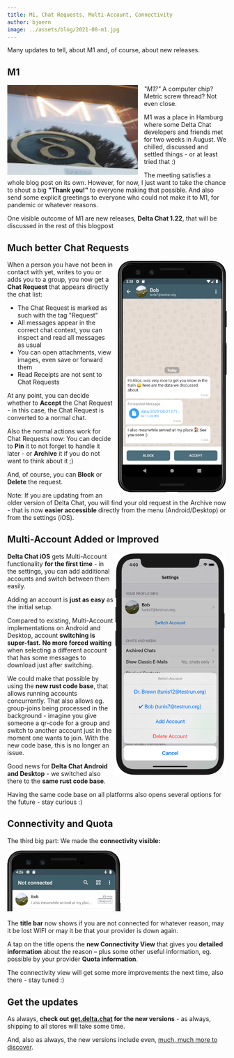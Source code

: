 ```yaml
---
title: M1, Chat Requests, Multi-Account, Connectivity
author: bjoern
image: ../assets/blog/2021-08-m1.jpg
---
```


Many updates to tell, about M1 and, of course, about new releases.


## M1

<img src="../assets/blog/2021-08-m1.jpg" style="width:300px; float:left; margin-right:1em; margin-bottom:.2em;" alt="M1 and Delta Chat logos" />

_"M1?"_ A computer chip? Metric screw thread? Not even close.

M1 was a place in Hamburg where some Delta Chat developers
and friends met for two weeks in August.
We chilled, discussed and settled things -
or at least tried that :)

The meeting satisfies a whole blog post on its own.
However, for now,
I just want to take the chance to shout a big **"Thank you!"**
to everyone making that possible.
And also send some explicit greetings to everyone who could not make it to M1,
for pandemic or whatever reasons.

One visible outcome of M1 are new releases, **Delta Chat 1.22**, that will be discussed in the rest of this blogpost


## Much better Chat Requests

<img src="../assets/blog/2021-08-chat-request.png" style="width:250px; float:right; clear:both; margin-left:.8em; margin-bottom:.2em;" alt="A screenshot with a Chat Request" />

When a person you have not been in contact with yet, writes to you or adds you to a group,
you now get a **Chat Request** that appears directly the chat list:

- The Chat Request is marked as such with the tag "Request"
- All messages appear in the correct chat context,
  you can inspect and read all messages as usual
- You can open attachments, view images, even save or forward them
- Read Receipts are not sent to Chat Requests

At any point, you can decide whether to **Accept** the Chat Request - 
in this case, the Chat Request is converted to a normal chat.

Also the normal actions work for Chat Requests now:
You can decide to **Pin** it to not forget to handle it later -
or **Archive** it if you do not want to think about it ;)

And, of course, you can **Block** or **Delete** the request.

Note: If you are updating from an older version of Delta Chat,
you will find your old request in the Archive now -
that is now **easier accessible** directly from the menu (Android/Desktop)
or from the settings (iOS).


## Multi-Account Added or Improved

<img src="../assets/blog/2021-08-switch-accounts.png" style="width:260px; float:right; clear:both; margin-bottom:.2em;" alt="Screenshot showing Account Options" />

**Delta Chat iOS** gets Multi-Account functionality **for the first time** -
in the settings, you can add additional accounts 
and switch between them easily.

Adding an account is **just as easy** as the initial setup.

Compared to existing, Multi-Account implementations on Android and Desktop,
account **switching is super-fast.**
**No more forced waiting** when selecting a different account 
that has some messages to download just after switching.

We could make that possible by using the **new rust code base**,
that allows running accounts concurrently.
That also allows eg. group-joins being processed in the background -
imagine you give someone a qr-code for a group and switch to another account just in the moment one wants to join.
With the new code base, this is no longer an issue.

Good news for **Delta Chat Android and Desktop** -
we switched also there to the **same rust code base**. 

Having the same code base on all platforms
also opens several options for the future - stay curious :)


## Connectivity and Quota

The third big part: We made the **connectivity visible:**

<img src="../assets/blog/2021-08-connectivity.png" style="width:260px; clear:both; margin-bottom:.2em;" alt="Screenshot showing 'Not connected' in the title bar" />

The **title bar** now shows if you are not connected for whatever reason,
may it be lost WIFI or may it be that your provider is down again.

A tap on the title
opens the **new Connectivity View** 
that gives you **detailed information** about the reason –
plus some other useful information, eg. possible by your provider **Quota information**.

The connectivity view will get some more improvements the next time,
also there - stay tuned :)


## Get the updates

As always, **check out [get.delta.chat](https://get.delta.chat) for the new versions** -
as always, shipping to all stores will take some time.

And, also as always, the  new versions include even,
[much, much more to discover](https://delta.chat/en/download#changelogs).
